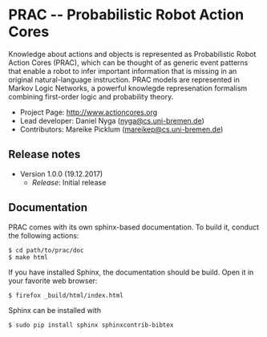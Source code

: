PRAC -- Probabilistic Robot Action Cores
========================================

Knowledge about actions and objects is represented as Probabilistic Robot
Action Cores (PRAC), which can be thought of as generic event patterns that
enable a robot to infer important information that is missing in an original
natural-language instruction. PRAC models are represented in Markov Logic
Networks, a powerful knowlegde represenation formalism combining first-order
logic and probability theory.

  * Project Page: http://www.actioncores.org
  * Lead developer: Daniel Nyga (nyga@cs.uni-bremen.de)
  * Contributors: Mareike Picklum (mareikep@cs.uni-bremen.de)

Release notes
-------------

  * Version 1.0.0 (19.12.2017)
    * *Release*: Initial release


Documentation
-------------

PRAC comes with its own sphinx-based documentation. To build it, conduct the following actions:

    $ cd path/to/prac/doc
    $ make html

If you have installed Sphinx, the documentation should be build. Open
it in your favorite web browser:

    $ firefox _build/html/index.html

Sphinx can be installed with

    $ sudo pip install sphinx sphinxcontrib-bibtex
